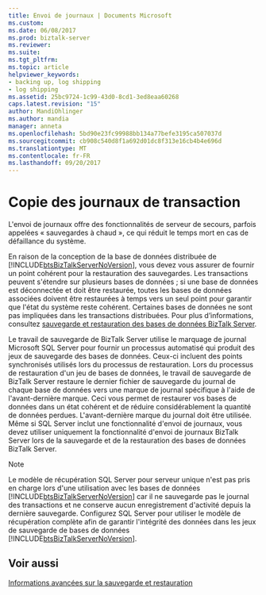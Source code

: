 ```yaml
---
title: Envoi de journaux | Documents Microsoft
ms.custom: 
ms.date: 06/08/2017
ms.prod: biztalk-server
ms.reviewer: 
ms.suite: 
ms.tgt_pltfrm: 
ms.topic: article
helpviewer_keywords:
- backing up, log shipping
- log shipping
ms.assetid: 25bc9724-1c99-43d0-8cd1-3ed8eaa60268
caps.latest.revision: "15"
author: MandiOhlinger
ms.author: mandia
manager: anneta
ms.openlocfilehash: 5bd90e23fc99988bb134a77befe3195ca507037d
ms.sourcegitcommit: cb908c540d8f1a692d01dc8f313e16cb4b4e696d
ms.translationtype: MT
ms.contentlocale: fr-FR
ms.lasthandoff: 09/20/2017
---
```

# <a name="log-shipping"></a>Copie des journaux de transaction
L'envoi de journaux offre des fonctionnalités de serveur de secours, parfois appelées « sauvegardes à chaud », ce qui réduit le temps mort en cas de défaillance du système.  
  
 En raison de la conception de la base de données distribuée de [!INCLUDE[btsBizTalkServerNoVersion](../includes/btsbiztalkservernoversion-md.md)], vous devez vous assurer de fournir un point cohérent pour la restauration des sauvegardes. Les transactions peuvent s'étendre sur plusieurs bases de données ; si une base de données est déconnectée et doit être restaurée, toutes les bases de données associées doivent être restaurées à temps vers un seul point pour garantir que l'état du système reste cohérent. Certaines bases de données ne sont pas impliquées dans les transactions distribuées. Pour plus d’informations, consultez [sauvegarde et restauration des bases de données BizTalk Server](../core/backing-up-and-restoring-the-biztalk-server-databases.md).  
  
 Le travail de sauvegarde de BizTalk Server utilise le marquage de journal Microsoft SQL Server pour fournir un processus automatisé qui produit des jeux de sauvegarde des bases de données. Ceux-ci incluent des points synchronisés utilisés lors du processus de restauration. Lors du processus de restauration d'un jeu de bases de données, le travail de sauvegarde de BizTalk Server restaure le dernier fichier de sauvegarde du journal de chaque base de données vers une marque de journal spécifique à l'aide de l'avant-dernière marque. Ceci vous permet de restaurer vos bases de données dans un état cohérent et de réduire considérablement la quantité de données perdues. L'avant-dernière marque du journal doit être utilisée. Même si SQL Server inclut une fonctionnalité d'envoi de journaux, vous devez utiliser uniquement la fonctionnalité d'envoi de journaux BizTalk Server lors de la sauvegarde et de la restauration des bases de données BizTalk Server.  
  
> [!NOTE]
>  Le modèle de récupération SQL Server pour serveur unique n'est pas pris en charge lors d'une utilisation avec les bases de données [!INCLUDE[btsBizTalkServerNoVersion](../includes/btsbiztalkservernoversion-md.md)] car il ne sauvegarde pas le journal des transactions et ne conserve aucun enregistrement d'activité depuis la dernière sauvegarde.  Configurez SQL Server pour utiliser le modèle de récupération complète afin de garantir l'intégrité des données dans les jeux de sauvegarde de bases de données [!INCLUDE[btsBizTalkServerNoVersion](../includes/btsbiztalkservernoversion-md.md)].  
  
## <a name="see-also"></a>Voir aussi  
 [Informations avancées sur la sauvegarde et restauration](../core/advanced-information-about-backup-and-restore1.md)